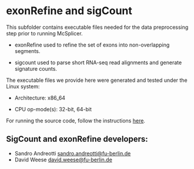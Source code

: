 exonRefine and sigCount
=======================

This subfolder contains executable files needed for the data preprocessing step prior to running McSplicer. 

* exonRefine used to refine the set of exons into non-overlapping segments.

* sigcount used to parse short RNA-seq read alignments and generate signature counts.

The executable files we provide here were generated and tested under the Linux system:
  
* Architecture:        x86_64
  
* CPU op-mode(s):      32-bit, 64-bit

For running the source code, follow the instructions [here](https://github.com/canzarlab/sigcount).


SigCount and exonRefine developers:
----------------------------
* Sandro Andreotti <sandro.andreotti@fu-berlin.de>
* David Weese <david.weese@fu-berlin.de>








